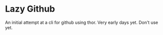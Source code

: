 Lazy Github
=====

An initial attempt at a cli for github using thor. Very early days yet. Don't use yet. 

